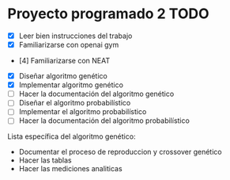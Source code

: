 # Proyecto programado 2 TODO

- [x] Leer bien instrucciones del trabajo
- [x] Familiarizarse con openai gym
- [4] Familiarizarse con NEAT
- [x] Diseñar algoritmo genético
- [x] Implementar algoritmo genético
- [ ] Hacer la documentación del algoritmo genético
- [ ] Diseñar el algoritmo probabilístico
- [ ] Implementar el algoritmo probabilístico
- [ ] Hacer la documentación del algoritmo probabilístico

Lista específica del algoritmo genético:
- Documentar el proceso de reproduccion y crossover genético
- Hacer las tablas
- Hacer las mediciones analiticas
